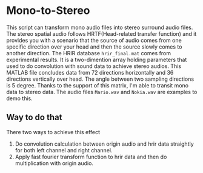 # Mono-to-Stereo
This script can transform mono audio files into stereo surround audio files. The stereo spatial audio follows HRTF(Head-related transfer function) and it provides you with a scenario that the source of audio comes from one specific direction over your head and then the source slowly comes to another direction.
The HRIR database `hrir_final.mat` comes from experimental results. It is a two-dimention array holding parameters that used to do convolution with sound data to achieve stereo audios. This MATLAB file concludes data from 72 directions horizontally and 36 directions vertically over head. The angle between two sampling directions is 5 degree. Thanks to the support of this matrix, I'm able to transit mono data to stereo data.
The audio files `Mario.wav` and `Nokia.wav` are examples to demo this.

## Way to do that
There two ways to achieve this effect
1. Do convolution calculation between origin audio and hrir data straightly for both left channel and right channel.
2. Apply fast fourier transform function to hrir data and then do multiplication with origin audio.
